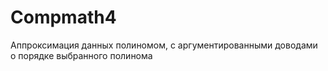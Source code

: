 # Compmath4
Аппроксимация данных полиномом, с аргументированными доводами о порядке выбранного полинома
